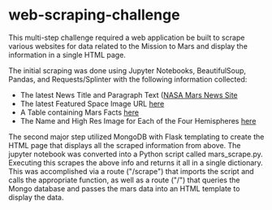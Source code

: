 # web-scraping-challenge

This multi-step challenge required a web application be built to scrape various websites for data related to the Mission to Mars and display the information in a single HTML page.

The initial scraping was done using Jupyter Notebooks, BeautifulSoup, Pandas, and Requests/Splinter with the following information collected:
   - The latest News Title and Paragraph Text ([NASA Mars News Site](https://mars.nasa.gov/news/)
   - The latest Featured Space Image URL [here](https://data-class-jpl-space.s3.amazonaws.com/JPL_Space/index.html)
   - A Table containing Mars Facts [here](https://space-facts.com/mars/)
   - The Name and High Res Image for Each of the Four Hemispheres [here](https://astrogeology.usgs.gov/search/results?q=hemisphere+enhanced&k1=target&v1=Mars)

The second major step utilized MongoDB with Flask templating to create the HTML page that displays all the scraped information from above. 
    The jupyter notebook was converted into a Python script called mars_scrape.py. Executing this scrapes the above info and returns it all in a single dictionary. This was accomplished via a route ("/scrape") that imports the script and calls the appropriate function, as well as a route ("/") that queries the Mongo database and passes the mars data into an HTML template to display the data.

